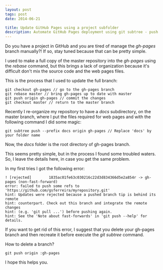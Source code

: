 ```yaml
---
layout: post
tags: post
date: 2014-06-21

title: Update GitHub Pages using a project subfolder
description: Automate GitHub Pages deployment using git subtree - push project subfolders to gh-pages branch without manual branch management.
---
```


Do you have a project in GitHub and you are tired of manage the _gh-pages_ branch manually?! If so, stay tuned because that can be pretty simple.

I used to make a full copy of the master repository into the _gh-pages_ using the _rebase_ command, but this brings a lack of organization because it's difficult don't mix the source code and the web pages files.

This is the process that I used to update the full branch:

```text
git checkout gh-pages // go to the gh-pages branch
git rebase master // bring gh-pages up to date with master
git push origin gh-pages // commit the changes
git checkout master // return to the master branch
```

Recently I re-organize my repository to have a _docs_ subdirectory, on the master branch, where I put the files required for web pages and with the following command I did some magic:

```text
git subtree push --prefix docs origin gh-pages // Replace 'docs' by your folder name
```

Now, the _docs_ folder is the root directory of gh-pages branch.

This seems pretty simple, but in the process I found some troubled waters. So, I leave the details here, in case you get the same problem.

In my first tries I got the following error:

```text
! [rejected]        1835ac01fe63c030216c22d3d834366d5e2a854r -> gh-pages (non-fast-forward)
error: failed to push some refs to 'https://github.com/gsferreira/myrepository.git'
hint: Updates were rejected because a pushed branch tip is behind its remote
hint: counterpart. Check out this branch and integrate the remote changes
hint: (e.g. 'git pull ...') before pushing again.
hint: See the 'Note about fast-forwards' in 'git push --help' for details.
```

If you want to get rid of this error, I suggest that you delete your gh-pages branch and then recreate it before execute the _git subtree_ command.

How to delete a branch?

```text
git push origin :gh-pages
```

I hope this helps you.
